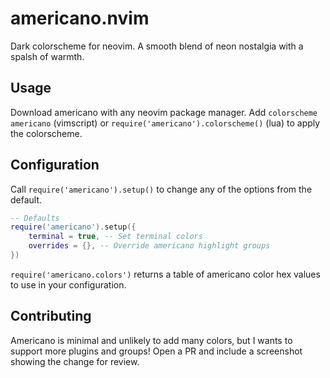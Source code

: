 # americano.nvim

Dark colorscheme for neovim. A smooth blend of neon nostalgia with a spalsh of warmth.

## Usage

Download americano with any neovim package manager.
Add `colorscheme americano` (vimscript) or `require('americano').colorscheme()` (lua) to apply the colorscheme.

## Configuration

Call `require('americano').setup()` to change any of the options from the default.

```lua
-- Defaults
require('americano').setup({
    terminal = true, -- Set terminal colors
    overrides = {}, -- Override americano highlight groups
})
```

`require('americano.colors')` returns a table of americano color hex values to use in your configuration.

## Contributing

Americano is minimal and unlikely to add many colors, but I wants to support more plugins and groups! 
Open a PR and include a screenshot showing the change for review. 
